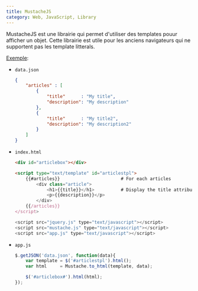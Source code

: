 ```yaml
---
title: MustacheJS
category: Web, JavaScript, Library
---
```


MustacheJS est une librairie qui permet d'utiliser des templates pouur afficher un objet.
Cette librairie est utile pour les anciens navigateurs qui ne supportent pas les template litterals.

<ins>Exemple</ins>:

* `data.json`

  ``` json
  {
      "articles" : [
          {
              "title"      : "My title",
              "description": "My description"
          },
          {
              "title"      : "My title2",
              "description": "My description2"
          }
      ]
  }
  ```

* `index.html`

  ``` html
  <div id="articlebox"></div>

  <script type="text/template" id="articlestpl">
      {{#articles}}                       # For each articles
          <div class="article">
              <h1>{{title}}</h1>          # Display the title attribute
              <p>{{description}}</p>
          </div>
      {{/articles}}
  </script>

  <script src="jquery.js" type="text/javascript"></script>
  <script src="mustache.js" type="text/javascript"></script>
  <script src="app.js" type="text/javascript"></script>
  ```

* `app.js`

  ``` js
  $.getJSON('data.json', function(data){
      var template = $('#articlestpl').html();
      var html     = Mustache.to_html(template, data);

      $('#articlebox#').html(html);
  });
  ```
